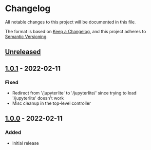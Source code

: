 # Changelog

All notable changes to this project will be documented in this file.

The format is based on [Keep a Changelog](https://keepachangelog.com/en/1.0.0/),
and this project adheres to [Semantic Versioning](https://semver.org/spec/v2.0.0.html).

## [Unreleased]

## [1.0.1] - 2022-02-11

### Fixed

- Redirect from '/jupyterlite' to '/jupyterlite/' since trying to load '/jupyterlite' doesn't work
- Misc cleanup in the top-level controller

## [1.0.0] - 2022-02-11

### Added

- Initial release

[unreleased]: https://github.com/symbioquine/drupal_jupyterlite/compare/unbuilt-v1.0.1...HEAD
[1.0.1]: https://github.com/symbioquine/drupal_jupyterlite/compare/unbuilt-v1.0.0...unbuilt-v1.0.1
[1.0.0]: https://github.com/symbioquine/drupal_jupyterlite/releases/tag/unbuilt-v1.0.0
